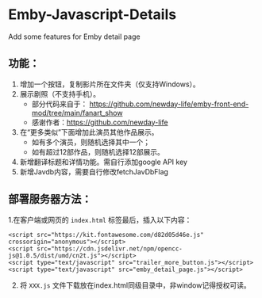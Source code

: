 # Emby-Javascript-Details
Add some features for Emby detail page

## 功能：
1. 增加一个按钮，复制影片所在文件夹（仅支持Windows）。
2. 展示剧照（不支持手机）。
   - 部分代码来自于： https://github.com/newday-life/emby-front-end-mod/tree/main/fanart_show
   - 感谢作者：https://github.com/newday-life
3. 在“更多类似”下面增加此演员其他作品展示。
   - 如有多个演员，则随机选择其中一个；
   - 如有超过12部作品，则随机选择12部展示。
4. 新增翻译标题和详情功能。需自行添加google API key
5. 新增Javdb内容，需要自行修改fetchJavDbFlag

## 部署服务器方法：
1.在客户端或网页的 `index.html` <body></body> 标签最后，插入以下内容：
   ```
   <script src="https://kit.fontawesome.com/d82d05d46e.js" crossorigin="anonymous"></script>
   <script src="https://cdn.jsdelivr.net/npm/opencc-js@1.0.5/dist/umd/cn2t.js"></script>
   <script type="text/javascript" src="trailer_more_button.js"></script>
   <script type="text/javascript" src="emby_detail_page.js"></script>
   ```
2. 将 `XXX.js` 文件下载放在index.html同级目录中，非window记得授权可读。

   


